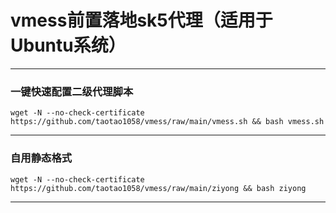 # vmess前置落地sk5代理（适用于Ubuntu系统）
---

###  一键快速配置二级代理脚本
```
wget -N --no-check-certificate https://github.com/taotao1058/vmess/raw/main/vmess.sh && bash vmess.sh
```



---
###  自用静态格式

```
wget -N --no-check-certificate https://github.com/taotao1058/vmess/raw/main/ziyong && bash ziyong
```

---



